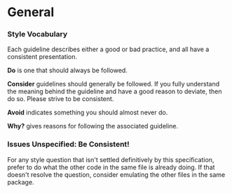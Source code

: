 # General

### Style Vocabulary

Each guideline describes either a good or bad practice, and all have a consistent presentation.

**Do** is one that should always be followed.

**Consider** guidelines should generally be followed. If you fully understand the meaning behind the guideline and have a good reason to deviate, then do so. Please strive to be consistent.

**Avoid** indicates something you should almost never do.

**Why?** gives reasons for following the associated guideline.

### Issues Unspecified: Be Consistent!
For any style question that isn't settled definitively by this specification, prefer to do what the other code in the same file is already doing. If that doesn't resolve the question, consider emulating the other files in the same package.
